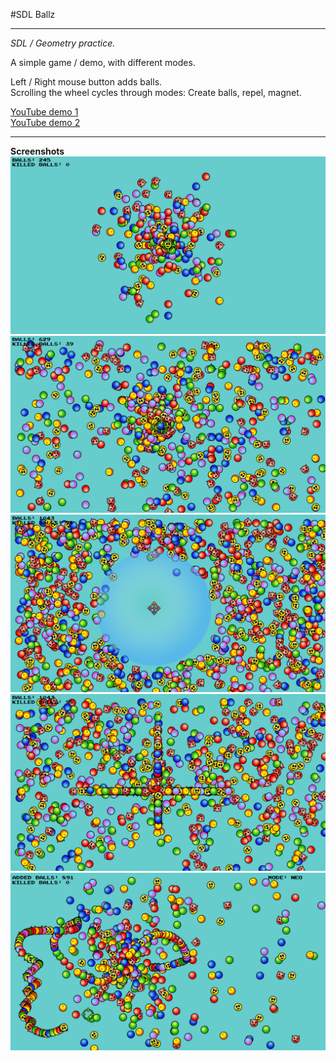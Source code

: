 #SDL Ballz

---

*SDL / Geometry practice.* 

A simple game / demo, with different modes.  

Left / Right mouse button adds balls.  
Scrolling the wheel cycles through modes: Create balls, repel, magnet.  


[YouTube demo 1](https://www.youtube.com/watch?v=ErFAqmyj5XM)  
[YouTube demo 2](https://www.youtube.com/watch?v=TusFuPc4rq8)


---

**Screenshots**   
![Ballz 005](https://github.com/GoblinDynamiteer/ballz/blob/master/img/balls_005.png)  
![Ballz 006](https://github.com/GoblinDynamiteer/ballz/blob/master/img/balls_006.png)  
![Ballz 008](https://github.com/GoblinDynamiteer/ballz/blob/master/img/balls_008.png)  
![Ballz 009](https://github.com/GoblinDynamiteer/ballz/blob/master/img/balls_009.png)  
![Ballz 010](https://github.com/GoblinDynamiteer/ballz/blob/master/img/balls_010.png)  
